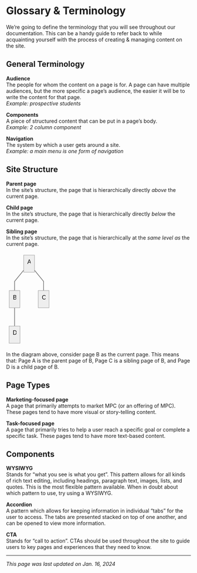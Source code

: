 # Glossary & Terminology
We’re going to define the terminology that you will see throughout our documentation. This can be a handy guide to refer back to while acquainting yourself with the process of creating & managing content on the site.
 
## General Terminology

**Audience**<br>
The people for whom the content on a page is for. A page can have multiple audiences, but the more specific a page’s audience, the easier it will be to write the content for that page.<br>
*Example: prospective students*

**Components**<br>
A piece of structured content that can be put in a page’s body.<br>
*Example: 2 column component*

**Navigation**<br>
The system by which a user gets around a site.<br>
*Example: a main menu is one form of navigation*

## Site Structure

**Parent page**<br>
In the site’s structure, the page that is hierarchically directly *above* the current page.

**Child page**<br>
In the site’s structure, the page that is hierarchically directly *below* the current page.

**Sibling page**<br>
In the site’s structure, the page that is hierarchically at the *same level as* the current page.

<pre class=" language-mermaid"><svg id="mermaid-svg-RINkxcxfLtvma8OL" width="100%" xmlns="http://www.w3.org/2000/svg" xmlns:xlink="http://www.w3.org/1999/xlink" height="256.15625" style="max-width: 125.015625px;" viewBox="0 0 125.015625 256.15625"><style>#mermaid-svg-RINkxcxfLtvma8OL{font-family:"trebuchet ms",verdana,arial,sans-serif;font-size:16px;fill:#000000;}#mermaid-svg-RINkxcxfLtvma8OL .error-icon{fill:#552222;}#mermaid-svg-RINkxcxfLtvma8OL .error-text{fill:#552222;stroke:#552222;}#mermaid-svg-RINkxcxfLtvma8OL .edge-thickness-normal{stroke-width:2px;}#mermaid-svg-RINkxcxfLtvma8OL .edge-thickness-thick{stroke-width:3.5px;}#mermaid-svg-RINkxcxfLtvma8OL .edge-pattern-solid{stroke-dasharray:0;}#mermaid-svg-RINkxcxfLtvma8OL .edge-pattern-dashed{stroke-dasharray:3;}#mermaid-svg-RINkxcxfLtvma8OL .edge-pattern-dotted{stroke-dasharray:2;}#mermaid-svg-RINkxcxfLtvma8OL .marker{fill:#666;stroke:#666;}#mermaid-svg-RINkxcxfLtvma8OL .marker.cross{stroke:#666;}#mermaid-svg-RINkxcxfLtvma8OL svg{font-family:"trebuchet ms",verdana,arial,sans-serif;font-size:16px;}#mermaid-svg-RINkxcxfLtvma8OL .label{font-family:"trebuchet ms",verdana,arial,sans-serif;color:#000000;}#mermaid-svg-RINkxcxfLtvma8OL .cluster-label text{fill:#333;}#mermaid-svg-RINkxcxfLtvma8OL .cluster-label span{color:#333;}#mermaid-svg-RINkxcxfLtvma8OL .label text,#mermaid-svg-RINkxcxfLtvma8OL span{fill:#000000;color:#000000;}#mermaid-svg-RINkxcxfLtvma8OL .node rect,#mermaid-svg-RINkxcxfLtvma8OL .node circle,#mermaid-svg-RINkxcxfLtvma8OL .node ellipse,#mermaid-svg-RINkxcxfLtvma8OL .node polygon,#mermaid-svg-RINkxcxfLtvma8OL .node path{fill:#eee;stroke:#999;stroke-width:1px;}#mermaid-svg-RINkxcxfLtvma8OL .node .label{text-align:center;}#mermaid-svg-RINkxcxfLtvma8OL .node.clickable{cursor:pointer;}#mermaid-svg-RINkxcxfLtvma8OL .arrowheadPath{fill:#333333;}#mermaid-svg-RINkxcxfLtvma8OL .edgePath .path{stroke:#666;stroke-width:1.5px;}#mermaid-svg-RINkxcxfLtvma8OL .flowchart-link{stroke:#666;fill:none;}#mermaid-svg-RINkxcxfLtvma8OL .edgeLabel{background-color:white;text-align:center;}#mermaid-svg-RINkxcxfLtvma8OL .edgeLabel rect{opacity:0.5;background-color:white;fill:white;}#mermaid-svg-RINkxcxfLtvma8OL .cluster rect{fill:hsl(210,66.6666666667%,95%);stroke:#26a;stroke-width:1px;}#mermaid-svg-RINkxcxfLtvma8OL .cluster text{fill:#333;}#mermaid-svg-RINkxcxfLtvma8OL .cluster span{color:#333;}#mermaid-svg-RINkxcxfLtvma8OL div.mermaidTooltip{position:absolute;text-align:center;max-width:200px;padding:2px;font-family:"trebuchet ms",verdana,arial,sans-serif;font-size:12px;background:hsl(-160,0%,93.3333333333%);border:1px solid #26a;border-radius:2px;pointer-events:none;z-index:100;}#mermaid-svg-RINkxcxfLtvma8OL:root{--mermaid-font-family:"trebuchet ms",verdana,arial,sans-serif;}#mermaid-svg-RINkxcxfLtvma8OL flowchart{fill:apa;}</style><g><g class="output"><g class="clusters"></g><g class="edgePaths"><g class="edgePath LS-A LE-B" style="opacity: 1;" id="L-A-B"><path class="path" d="M47.84765625,49.30659503348764L22.90625,79.71875L22.90625,104.71875" marker-end="url(https://stackedit.io/app#arrowhead7)" style="fill:none"></path><defs><marker id="arrowhead7" viewBox="0 0 10 10" refX="9" refY="5" markerUnits="strokeWidth" markerWidth="8" markerHeight="6" orient="auto"><path d="M 0 0 L 10 5 L 0 10 z" class="arrowheadPath" style="stroke-width: 1; stroke-dasharray: 1, 0;"></path></marker></defs></g><g class="edgePath LS-A LE-C" style="opacity: 1;" id="L-A-C"><path class="path" d="M77.28515625,49.30659503348764L102.2265625,79.71875L102.2265625,104.71875" marker-end="url(https://stackedit.io/app#arrowhead8)" style="fill:none"></path><defs><marker id="arrowhead8" viewBox="0 0 10 10" refX="9" refY="5" markerUnits="strokeWidth" markerWidth="8" markerHeight="6" orient="auto"><path d="M 0 0 L 10 5 L 0 10 z" class="arrowheadPath" style="stroke-width: 1; stroke-dasharray: 1, 0;"></path></marker></defs></g><g class="edgePath LS-B LE-D" style="opacity: 1;" id="L-B-D"><path class="path" d="M22.90625,151.4375L22.90625,176.4375L22.90625,201.4375" marker-end="url(https://stackedit.io/app#arrowhead9)" style="fill:none"></path><defs><marker id="arrowhead9" viewBox="0 0 10 10" refX="9" refY="5" markerUnits="strokeWidth" markerWidth="8" markerHeight="6" orient="auto"><path d="M 0 0 L 10 5 L 0 10 z" class="arrowheadPath" style="stroke-width: 1; stroke-dasharray: 1, 0;"></path></marker></defs></g></g><g class="edgeLabels"><g class="edgeLabel" style="opacity: 1;" transform=""><g transform="translate(0,0)" class="label"><rect rx="0" ry="0" width="0" height="0"></rect><foreignObject width="0" height="0"><div xmlns="http://www.w3.org/1999/xhtml" style="display: inline-block; white-space: nowrap;"><span id="L-L-A-B" class="edgeLabel L-LS-A' L-LE-B"></span></div></foreignObject></g></g><g class="edgeLabel" style="opacity: 1;" transform=""><g transform="translate(0,0)" class="label"><rect rx="0" ry="0" width="0" height="0"></rect><foreignObject width="0" height="0"><div xmlns="http://www.w3.org/1999/xhtml" style="display: inline-block; white-space: nowrap;"><span id="L-L-A-C" class="edgeLabel L-LS-A' L-LE-C"></span></div></foreignObject></g></g><g class="edgeLabel" style="opacity: 1;" transform=""><g transform="translate(0,0)" class="label"><rect rx="0" ry="0" width="0" height="0"></rect><foreignObject width="0" height="0"><div xmlns="http://www.w3.org/1999/xhtml" style="display: inline-block; white-space: nowrap;"><span id="L-L-B-D" class="edgeLabel L-LS-B' L-LE-D"></span></div></foreignObject></g></g></g><g class="nodes"><g class="node default" style="opacity: 1;" id="flowchart-A-30" transform="translate(62.56640625,31.359375)"><rect rx="0" ry="0" x="-14.71875" y="-23.359375" width="29.4375" height="46.71875" class="label-container"></rect><g class="label" transform="translate(0,0)"><g transform="translate(-4.71875,-13.359375)"><foreignObject width="9.4375" height="26.71875"><div xmlns="http://www.w3.org/1999/xhtml" style="display: inline-block; white-space: nowrap;">A</div></foreignObject></g></g></g><g class="node default" style="opacity: 1;" id="flowchart-B-31" transform="translate(22.90625,128.078125)"><rect rx="0" ry="0" x="-14.53125" y="-23.359375" width="29.0625" height="46.71875" class="label-container"></rect><g class="label" transform="translate(0,0)"><g transform="translate(-4.53125,-13.359375)"><foreignObject width="9.0625" height="26.71875"><div xmlns="http://www.w3.org/1999/xhtml" style="display: inline-block; white-space: nowrap;">B</div></foreignObject></g></g></g><g class="node default" style="opacity: 1;" id="flowchart-C-33" transform="translate(102.2265625,128.078125)"><rect rx="0" ry="0" x="-14.7890625" y="-23.359375" width="29.578125" height="46.71875" class="label-container"></rect><g class="label" transform="translate(0,0)"><g transform="translate(-4.7890625,-13.359375)"><foreignObject width="9.578125" height="26.71875"><div xmlns="http://www.w3.org/1999/xhtml" style="display: inline-block; white-space: nowrap;">C</div></foreignObject></g></g></g><g class="node default" style="opacity: 1;" id="flowchart-D-35" transform="translate(22.90625,224.796875)"><rect rx="0" ry="0" x="-14.90625" y="-23.359375" width="29.8125" height="46.71875" class="label-container"></rect><g class="label" transform="translate(0,0)"><g transform="translate(-4.90625,-13.359375)"><foreignObject width="9.8125" height="26.71875"><div xmlns="http://www.w3.org/1999/xhtml" style="display: inline-block; white-space: nowrap;">D</div></foreignObject></g></g></g></g></g></g></svg></pre>

In the diagram above, consider page B as the current page. This means that: Page A is the parent page of B, Page C is a sibling page of B, and Page D is a child page of B.

## Page Types

**Marketing-focused page**<br>
A page that primarily attempts to market MPC (or an offering of MPC). These pages tend to have more visual or story-telling content.

**Task-focused page**<br>
A page that primarily tries to help a user reach a specific goal or complete a specific task. These pages tend to have more text-based content.

## Components

**WYSIWYG**<br>
Stands for “what you see is what you get”. This pattern allows for all kinds of rich text editing, including headings, paragraph text, images, lists, and quotes. This is the most flexible pattern available. When in doubt about which pattern to use, try using a WYSIWYG.

**Accordion**<br>
A pattern which allows for keeping information in individual “tabs” for the user to access. The tabs are presented stacked on top of one another, and can be opened to view more information.

**CTA**<br>
Stands for “call to action”. CTAs should be used throughout the site to guide users to key pages and experiences that they need to know.

***

*This page was last updated on Jan. 16, 2024*